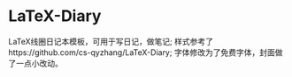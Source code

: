 # LaTeX-Diary
LaTeX线圈日记本模板，可用于写日记，做笔记;
样式参考了https://github.com/cs-qyzhang/LaTeX-Diary;
字体修改为了免费字体，封面做了一点小改动。
